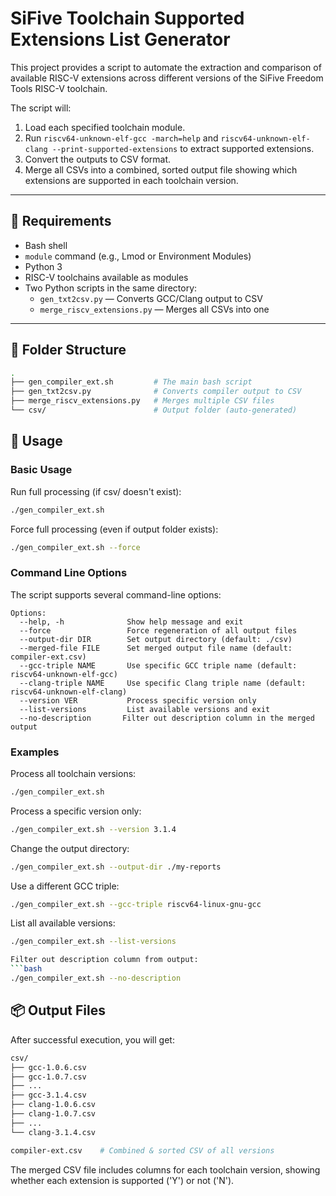 # SiFive Toolchain Supported Extensions List Generator

This project provides a script to automate the extraction and comparison of available RISC-V extensions across different versions of the SiFive Freedom Tools RISC-V toolchain.

The script will:
1. Load each specified toolchain module.
2. Run `riscv64-unknown-elf-gcc -march=help` and `riscv64-unknown-elf-clang --print-supported-extensions` to extract supported extensions.
3. Convert the outputs to CSV format.
4. Merge all CSVs into a combined, sorted output file showing which extensions are supported in each toolchain version.

---

## 🔧 Requirements

- Bash shell
- `module` command (e.g., Lmod or Environment Modules)
- Python 3
- RISC-V toolchains available as modules
- Two Python scripts in the same directory:
  - `gen_txt2csv.py` — Converts GCC/Clang output to CSV
  - `merge_riscv_extensions.py` — Merges all CSVs into one

---

## 📁 Folder Structure

```bash
.
├── gen_compiler_ext.sh         # The main bash script
├── gen_txt2csv.py              # Converts compiler output to CSV
├── merge_riscv_extensions.py   # Merges multiple CSV files
└── csv/                        # Output folder (auto-generated)
```

## 🚀 Usage

### Basic Usage

Run full processing (if csv/ doesn't exist):
```bash
./gen_compiler_ext.sh
```

Force full processing (even if output folder exists):
```bash
./gen_compiler_ext.sh --force
```

### Command Line Options

The script supports several command-line options:

```
Options:
  --help, -h              Show help message and exit
  --force                 Force regeneration of all output files
  --output-dir DIR        Set output directory (default: ./csv)
  --merged-file FILE      Set merged output file name (default: compiler-ext.csv)
  --gcc-triple NAME       Use specific GCC triple name (default: riscv64-unknown-elf-gcc)
  --clang-triple NAME     Use specific Clang triple name (default: riscv64-unknown-elf-clang)
  --version VER           Process specific version only
  --list-versions         List available versions and exit
  --no-description       Filter out description column in the merged output
```

### Examples

Process all toolchain versions:
```bash
./gen_compiler_ext.sh
```

Process a specific version only:
```bash
./gen_compiler_ext.sh --version 3.1.4
```

Change the output directory:
```bash
./gen_compiler_ext.sh --output-dir ./my-reports
```

Use a different GCC triple:
```bash
./gen_compiler_ext.sh --gcc-triple riscv64-linux-gnu-gcc
```

List all available versions:
```bash
./gen_compiler_ext.sh --list-versions

Filter out description column from output:
```bash
./gen_compiler_ext.sh --no-description
```

## 📦 Output Files

After successful execution, you will get:

```bash
csv/
├── gcc-1.0.6.csv
├── gcc-1.0.7.csv
├── ...
├── gcc-3.1.4.csv
├── clang-1.0.6.csv
├── clang-1.0.7.csv
├── ...
└── clang-3.1.4.csv

compiler-ext.csv    # Combined & sorted CSV of all versions
```

The merged CSV file includes columns for each toolchain version, showing whether each extension is supported ('Y') or not ('N').


